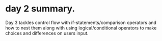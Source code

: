 # day 2 summary.

Day 3 tackles control flow with if-statements/comparison operators and how to nest them along
with using logical/conditional operators to make choices and differences on users input.